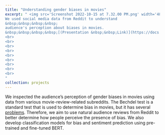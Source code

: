 ```yaml
---
title: "Understanding gender biases in movies"
excerpt: " <img src='Screenshot 2022-10-15 at 7.32.00 PM.png' width='480' height='480' align='left'> &nbsp;&nbsp;
We used social media data from Reddit to understand 
&nbsp;&nbsp;&nbsp;&nbsp; 
audience's perception about biases in movies. 
&nbsp;&nbsp;&nbsp;&nbsp;[(Presentation &nbsp;&nbsp;Link)](https://docs.google.com/presentation/d/1glicfNUSbnFGGRVNjTtD839iCwRplZiy5HmmPHeulr4/edit?usp=sharing) <br>
<br>
<br>
<br>
<br>
<br>
<br>
<br>
<br>
<br>
"
collection: projects
---
```






We inspected the audience’s perception of gender biases in movies using data from various movie-review-related subreddits. The Bechdel test is a standard test that is used to determine bias in movies, but it has several [problems](https://www.theguardian.com/lifeandstyle/womens-blog/2016/aug/20/why-the-bechdel-test-doesnt-always-work). Therefore, we aim to use natural audience reviews from Reddit to better determine how people perceive the presence of bias. We also develop classification models for bias and sentiment prediction using pre-trained and fine-tuned BERT. 
